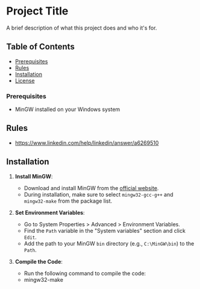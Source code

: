 # Project Title

A brief description of what this project does and who it's for.

## Table of Contents
- [Prerequisites](#prerequisites)
- [Rules](#rules)
- [Installation](#installation)
- [License](#license)

### Prerequisites
- MinGW installed on your Windows system

## Rules
- https://www.linkedin.com/help/linkedin/answer/a6269510

## Installation

1. **Install MinGW**:
   - Download and install MinGW from the [official website](http://www.mingw.org/).
   - During installation, make sure to select `mingw32-gcc-g++` and `mingw32-make` from the package list.

2. **Set Environment Variables**:
   - Go to System Properties > Advanced > Environment Variables.
   - Find the `Path` variable in the "System variables" section and click `Edit`.
   - Add the path to your MinGW `bin` directory (e.g., `C:\MinGW\bin`) to the `Path`.

3. **Compile the Code**:
   - Run the following command to compile the code:
   - mingw32-make


